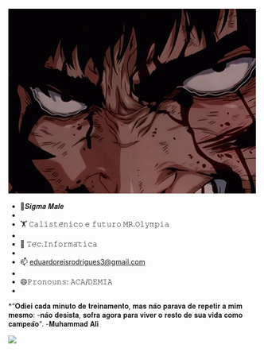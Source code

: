 


![](berserk-guts.gif)

 * 🔱𝑺𝒊𝒈𝒎𝒂 𝑴𝒂𝒍𝒆
 * 
 * 🏋️ 𝙲𝚊𝚕𝚒𝚜𝚝𝚎̂𝚗𝚒𝚌𝚘 𝚎 𝚏𝚞𝚝𝚞𝚛𝚘 𝙼𝚁.𝙾𝚕𝚢𝚖𝚙𝚒𝚊
 * 
 * 👾 𝚃𝚎́𝚌.𝙸𝚗𝚏𝚘𝚛𝚖𝚊́𝚝𝚒𝚌𝚊
 * 
 * 📫 eduardoreisrodrigues3@gmail.com
 * 
 * 😄𝙿𝚛𝚘𝚗𝚘𝚞𝚗𝚜: 𝙰𝙲𝙰/𝙳𝙴𝙼𝙸𝙰
 * 
 *“𝐎𝐝𝐢𝐞𝐢 𝐜𝐚𝐝𝐚 𝐦𝐢𝐧𝐮𝐭𝐨 𝐝𝐞 𝐭𝐫𝐞𝐢𝐧𝐚𝐦𝐞𝐧𝐭𝐨, 𝐦𝐚𝐬 𝐧𝐚̃𝐨 𝐩𝐚𝐫𝐚𝐯𝐚 𝐝𝐞 𝐫𝐞𝐩𝐞𝐭𝐢𝐫 𝐚 𝐦𝐢𝐦 𝐦𝐞𝐬𝐦𝐨: -𝐧𝐚̃𝐨 𝐝𝐞𝐬𝐢𝐬𝐭𝐚, 𝐬𝐨𝐟𝐫𝐚 𝐚𝐠𝐨𝐫𝐚 𝐩𝐚𝐫𝐚 𝐯𝐢𝐯𝐞𝐫 𝐨 𝐫𝐞𝐬𝐭𝐨 𝐝𝐞 𝐬𝐮𝐚 𝐯𝐢𝐝𝐚 𝐜𝐨𝐦𝐨 𝐜𝐚𝐦𝐩𝐞𝐚̃𝐨". -𝐌𝐮𝐡𝐚𝐦𝐦𝐚𝐝 𝐀𝐥𝐢
 

 ![](https://c.tenor.com/QlNFyWLCE4YAAAAM/guts-berserk.gif)
 
 





